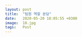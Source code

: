 ```yaml
---
layout: post
title:  "팀원 역할 분담"
date:   2020-05-20 18:05:55 +0300
image:  10.jpg
tags:   Post
---
```

